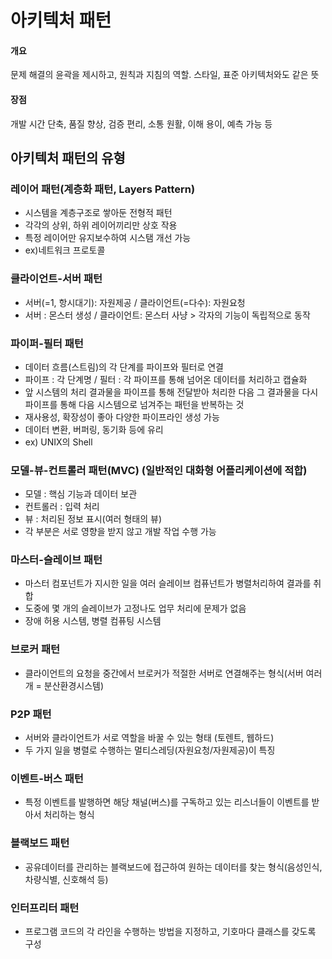 # 아키텍처 패턴

#### 개요
문제 해결의 윤곽을 제시하고, 원칙과 지침의 역할. 스타일, 표준 아키텍처와도 같은 뜻

#### 장점
개발 시간 단축, 품질 향상, 검증 편리, 소통 원활, 이해 용이, 예측 가능 등

## 아키텍처 패턴의 유형

### 레이어 패턴(계층화 패턴, Layers Pattern)
- 시스템을 계층구조로 쌓아둔 전형적 패턴
- 각각의 상위, 하위 레이어끼리만 상호 작용
- 특정 레이어만 유지보수하여 시스탬 개선 가능
- ex)네트워크 프로토콜

### 클라이언트-서버 패턴
- 서버(=1, 항시대기): 자원제공 / 클라이언트(=다수): 자원요청
- 서버 : 몬스터 생성 / 클라이언트: 몬스터 사냥 > 각자의 기능이 독립적으로 동작

### 파이퍼-필터 패턴
- 데이터 흐름(스트림)의 각 단계를 파이프와 필터로 연결
- 파이프 : 각 단계명 / 필터 : 각 파이프를 통해 넘어온 데이터를 처리하고 캡슐화
- 앞 시스템의 처리 결과물을 파이프를 통해 전달받아 처리한 다음 그 결과물을 다시 파이프를 통해 다음 시스템으로 넘겨주는 패턴을 반복하는 것
- 재사용성, 확장성이 좋아 다양한 파이프라인 생성 가능
- 데이터 변환, 버퍼링, 동기화 등에 유리
- ex) UNIX의 Shell

### 모델-뷰-컨트롤러 패턴(MVC) (일반적인 대화형 어플리케이션에 적합)
- 모델 : 핵심 기능과 데이터 보관
- 컨트롤러 : 입력 처리
- 뷰 : 처리된 정보 표시(여러 형태의 뷰)
- 각 부분은 서로 영향을 받지 않고 개발 작업 수행 가능

### 마스터-슬레이브 패턴
- 마스터 컴포넌트가 지시한 일을 여러 슬레이브 컴퓨넌트가 병렬처리하여 결과를 취합
- 도중에 몇 개의 슬레이브가 고정나도 업무 처리에 문제가 없음
- 장애 허용 시스템, 병렬 컴퓨팅 시스템

### 브로커 패턴
- 클라이언트의 요청을 중간에서 브로커가 적절한 서버로 연결해주는 형식(서버 여러개 = 분산환경시스템)

### P2P 패턴
- 서버와 클라이언트가 서로 역할을 바꿀 수 있는 형태 (토렌트, 웹하드)
- 두 가지 일을 병렬로 수행하는 멀티스레딩(자원요청/자원제공)이 특징

### 이벤트-버스 패턴
- 특정 이벤트를 발행하면 해당 채널(버스)를 구독하고 있는 리스너들이 이벤트를 받아서 처리하는 형식

### 블랙보드 패턴
- 공유데이터를 관리하는 블랙보드에 접근하여 원하는 데이터를 찾는 형식(음성인식, 차량식별, 신호해석 등)

### 인터프리터 패턴
- 프로그램 코드의 각 라인을 수행하는 방법을 지정하고, 기호마다 클래스를 갖도록 구성
